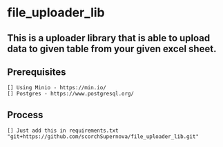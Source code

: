 # file_uploader_lib

## This is a uploader library that is able to upload data to given table from your given excel sheet.

## Prerequisites
    [] Using Minio - https://min.io/
    [] Postgres - https://www.postgresql.org/

## Process
    [] Just add this in requirements.txt "git+https://github.com/scorchSupernova/file_uploader_lib.git"
